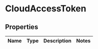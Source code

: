 
# CloudAccessToken

## Properties
Name | Type | Description | Notes
------------ | ------------- | ------------- | -------------



